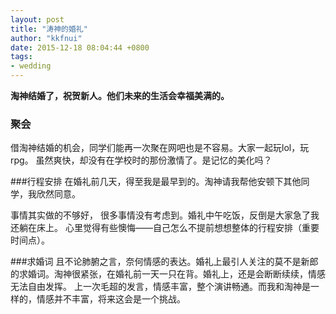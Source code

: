 ```yaml
---
layout: post
title: "涛神的婚礼"
author: "kkfnui"
date: 2015-12-18 08:04:44 +0800
tags:
- wedding
---
```


**淘神结婚了，祝贺新人。他们未来的生活会幸福美满的。**

### 聚会
借淘神结婚的机会，同学们能再一次聚在网吧也是不容易。大家一起玩lol，玩rpg。
虽然爽快，却没有在学校时的那份激情了。是记忆的美化吗？

###行程安排
在婚礼前几天，得至我是最早到的。淘神请我帮他安顿下其他同学，我欣然同意。

事情其实做的不够好， 很多事情没有考虑到。婚礼中午吃饭，反倒是大家急了我还躺在床上。
心里觉得有些懊悔——自己怎么不提前想想整体的行程安排（重要时间点）。

###求婚词
且不论肺腑之言，奈何情感的表达。婚礼上最引人关注的莫不是新郎的求婚词。淘神很紧张，在婚礼前一天一只在背。婚礼上，还是会断断续续，情感无法自由发挥。
上一次毛超的发言，情感丰富，整个演讲畅通。而我和淘神是一样的，情感并不丰富，将来这会是一个挑战。



